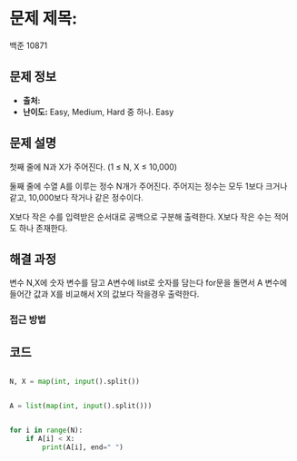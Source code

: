 # 문제 제목: 
백준 10871
## 문제 정보
- **출처:** 
- **난이도:** Easy, Medium, Hard 중 하나.
Easy
## 문제 설명
첫째 줄에 N과 X가 주어진다. (1 ≤ N, X ≤ 10,000)

둘째 줄에 수열 A를 이루는 정수 N개가 주어진다. 주어지는 정수는 모두 1보다 크거나 같고, 10,000보다 작거나 같은 정수이다.

X보다 작은 수를 입력받은 순서대로 공백으로 구분해 출력한다. X보다 작은 수는 적어도 하나 존재한다.

## 해결 과정
변수 N,X에 숫자 변수를 담고 
A변수에 list로 숫자를 담는다
for문을 돌면서 A 변수에 들어간 값과 X를 비교해서 X의 값보다 작을경우 출력한다.

### 접근 방법

## 코드
```python

N, X = map(int, input().split())


A = list(map(int, input().split()))


for i in range(N):
    if A[i] < X:
        print(A[i], end=" ")
